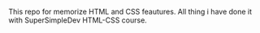 This repo for memorize HTML and CSS feautures. All thing i have done it with SuperSimpleDev HTML-CSS course. 
